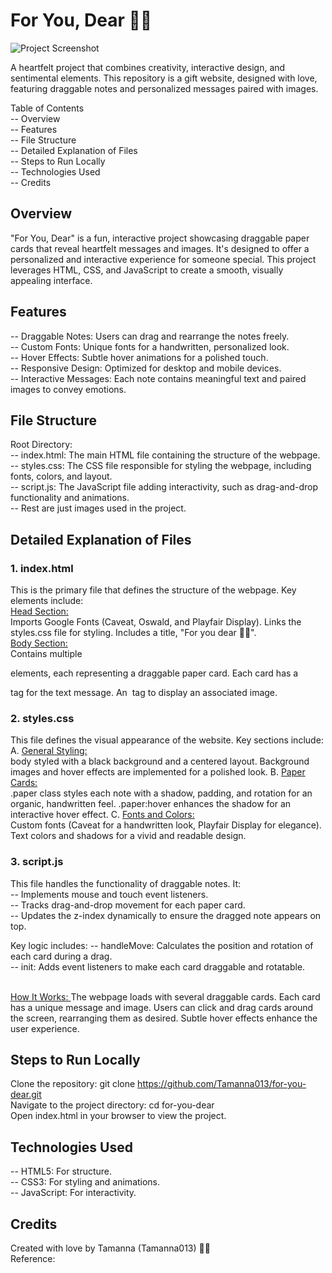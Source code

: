 # For You, Dear 🌸🌻
![Project Screenshot](./screenshot.png)

A heartfelt project that combines creativity, interactive design, and sentimental elements. This repository is a gift website, designed with love, featuring draggable notes and personalized messages paired with images.

Table of Contents<br>
-- Overview<br>
-- Features<br>
-- File Structure<br>
-- Detailed Explanation of Files<br>
-- Steps to Run Locally<br>
-- Technologies Used<br>
-- Credits<br>

## Overview

"For You, Dear" is a fun, interactive project showcasing draggable paper cards that reveal heartfelt messages and images. It's designed to offer a personalized and interactive experience for someone special. This project leverages HTML, CSS, and JavaScript to create a smooth, visually appealing interface.

## Features
-- Draggable Notes: Users can drag and rearrange the notes freely.<br>
-- Custom Fonts: Unique fonts for a handwritten, personalized look.<br>
-- Hover Effects: Subtle hover animations for a polished touch.<br>
-- Responsive Design: Optimized for desktop and mobile devices.<br>
-- Interactive Messages: Each note contains meaningful text and paired images to convey emotions.<br>

## File Structure
Root Directory:<br>
-- index.html: The main HTML file containing the structure of the webpage.<br>
-- styles.css: The CSS file responsible for styling the webpage, including fonts, colors, and layout.<br>
-- script.js: The JavaScript file adding interactivity, such as drag-and-drop functionality and animations.<br>
-- Rest are just images used in the project.<br>

## Detailed Explanation of Files

### 1. index.html<br>
This is the primary file that defines the structure of the webpage. Key elements include:<br>
<u>Head Section: </u><br>
Imports Google Fonts (Caveat, Oswald, and Playfair Display). Links the styles.css file for styling. Includes a title, "For you dear 🌸🌻".<br>
<u>Body Section: </u><br>
Contains multiple <div class="paper image"> elements, each representing a draggable paper card. Each card has a <p> tag for the text message. An <img> tag to display an associated image.<br>

### 2. styles.css<br>
This file defines the visual appearance of the website. Key sections include:<br>
A. <u>General Styling: </u><br>
body styled with a black background and a centered layout. Background images and hover effects are implemented for a polished look.
B. <u>Paper Cards: </u><br>
.paper class styles each note with a shadow, padding, and rotation for an organic, handwritten feel. .paper:hover enhances the shadow for an interactive hover effect.
C. <u>Fonts and Colors:</u><br>
Custom fonts (Caveat for a handwritten look, Playfair Display for elegance). Text colors and shadows for a vivid and readable design.

### 3. script.js<br>
This file handles the functionality of draggable notes. It:<br>
-- Implements mouse and touch event listeners.<br>
-- Tracks drag-and-drop movement for each paper card.<br>
-- Updates the z-index dynamically to ensure the dragged note appears on top.<br>

Key logic includes:
-- handleMove: Calculates the position and rotation of each card during a drag.<br>
-- init: Adds event listeners to make each card draggable and rotatable.<br><br>

<u>How It Works: </u>The webpage loads with several draggable cards. Each card has a unique message and image. Users can click and drag cards around the screen, rearranging them as desired. Subtle hover effects enhance the user experience.<br>

## Steps to Run Locally

Clone the repository: git clone https://github.com/Tamanna013/for-you-dear.git <br>
Navigate to the project directory: cd for-you-dear <br>
Open index.html in your browser to view the project. <br>

## Technologies Used

-- HTML5: For structure.<br>
-- CSS3: For styling and animations.<br>
-- JavaScript: For interactivity.

## Credits
Created with love by Tamanna (Tamanna013) 🌸💜<br> Reference: 

